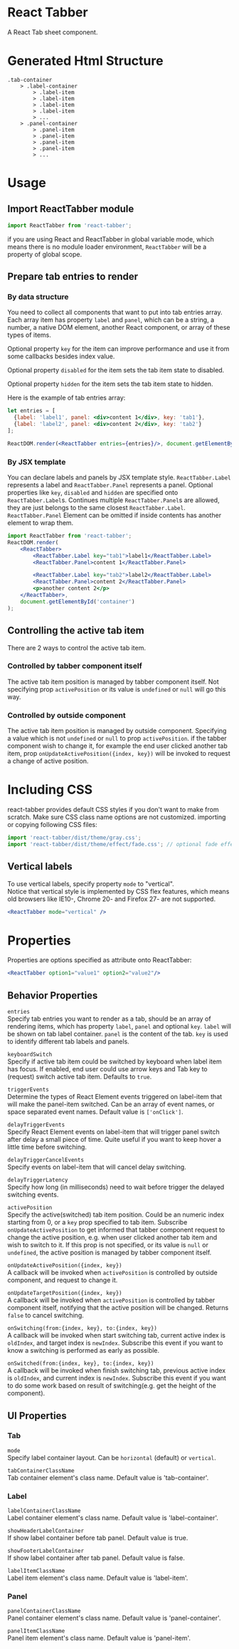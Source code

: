 # React Tabber
A React Tab sheet component.

# Generated Html Structure
```
.tab-container
    > .label-container
        > .label-item
        > .label-item
        > .label-item
        > .label-item
        > ...
    > .panel-container
        > .panel-item
        > .panel-item
        > .panel-item
        > .panel-item
        > ...
```

# Usage
## Import ReactTabber module
```javascript
import ReactTabber from 'react-tabber';
```

if you are using React and ReactTabber in global variable mode, which means there is no module loader environment, `ReactTabber` will be a property of global scope.

## Prepare tab entries to render
### By data structure
You need to collect all components that want to put into tab entries array.
Each array item has property `label` and `panel`, which can be a string, a number, a native DOM element, another React component, or array of these types of items.

Optional property `key` for the item can improve performance and use it from some callbacks besides index value.

Optional property `disabled` for the item sets the tab item state to disabled.

Optional property `hidden` for the item sets the tab item state to hidden.

Here is the example of tab entries array:
```jsx
let entries = [
  {label: 'label1', panel: <div>content 1</div>, key: 'tab1'},
  {label: 'label2', panel: <div>content 2</div>, key: 'tab2'}
];

ReactDOM.render(<ReactTabber entries={entries}/>, document.getElementById('container'));
```
### By JSX template
You can declare labels and panels by JSX template style. `ReactTabber.Label` represents a label and `ReactTabber.Panel` represents a panel.
Optional properties like `key`, `disabled` and `hidden` are specified onto `ReactTabber.Label`s.
Continues multiple `ReactTabber.Panel`s are allowed, they are just belongs to the same closest `ReactTabber.Label`.
`ReactTabber.Panel` Element can be omitted if inside contents has another element to wrap them.
```jsx
import ReactTabber from 'react-tabber';
ReactDOM.render(
	<ReactTabber>
		<ReactTabber.Label key="tab1">label1</ReactTabber.Label>
		<ReactTabber.Panel>content 1</ReactTabber.Panel>

		<ReactTabber.Label key="tab2">label2</ReactTabber.Label>
		<ReactTabber.Panel>content 2</ReactTabber.Panel>
		<p>another content 2</p>
	</ReactTabber>,
	document.getElementById('container')
);
```

## Controlling the active tab item
There are 2 ways to control the active tab item.

### Controlled by tabber component itself
The active tab item position is managed by tabber component itself.
Not specifying prop `activePosition` or its value is `undefined` or `null` will go this way. 

### Controlled by outside component
The active tab item position is managed by outside component.
Specifying a value which is not `undefined` or `null` to prop `activePosition`. if the tabber component wish to change it,
for example the end user clicked another tab item, prop `onUpdateActivePosition({index, key})` will be invoked to request
a change of active position.

# Including CSS
react-tabber provides default CSS styles if you don't want to make from scratch. Make sure CSS class name options are not customized.
importing or copying following CSS files:
```javascript
import 'react-tabber/dist/theme/gray.css';
import 'react-tabber/dist/theme/effect/fade.css'; // optional fade effect when switching, must load after theme
```

## Vertical labels
To use vertical labels, specify property `mode` to "vertical".  
Notice that vertical style is implemented by CSS flex features, which means old browsers like IE10-, Chrome 20- and Firefox 27- are not supported.
```jsx
<ReactTabber mode="vertical" />
```

# Properties
Properties are options specified as attribute onto ReactTabber:
```jsx
<ReactTabber option1="value1" option2="value2"/>
```
## Behavior Properties
`entries`  
Specify tab entries you want to render as a tab, should be an array of rendering items, which has property `label`, `panel` and optional `key`.
`label` will be shown on tab label container. `panel` is the content of the tab. `key` is used to identify different tab labels and panels.

`keyboardSwitch`  
Specify if active tab item could be switched by keyboard when label item has focus.
If enabled, end user could use arrow keys and Tab key to (request) switch active tab item. Defaults to `true`.

`triggerEvents`  
Determine the types of React Element events triggered on label-item that will make the panel-item switched.
Can be an array of event names, or space separated event names. Default value is `['onClick']`.

`delayTriggerEvents`  
Specify React Element events on label-item that will trigger panel switch after delay a small piece of time.
Quite useful if you want to keep hover a little time before switching.

`delayTriggerCancelEvents`  
Specify events on label-item that will cancel delay switching.

`delayTriggerLatency`  
Specify how long (in milliseconds) need to wait before trigger the delayed switching events.

`activePosition`  
Specify the active(switched) tab item position. Could be an numeric index starting from 0, or a `key` prop specified to tab item.
Subscribe `onUpdateActivePosition` to get informed that tabber component request to change the active position, e.g. when user
clicked another tab item and wish to switch to it. 
If this prop is not specified, or its value is `null` or `undefined`, the active position is managed by tabber component itself.

`onUpdateActivePosition({index, key})`  
A callback will be invoked when `activePosition` is controlled by outside component, and request to change it.

`onUpdateTargetPosition({index, key})`  
A callback will be invoked when `activePosition` is controlled by tabber component itself, notifying that the active position will be changed.
Returns `false` to cancel switching.

`onSwitching(from:{index, key}, to:{index, key})`  
A callback will be invoked when start switching tab, current active index is `oldIndex`, and target index is `newIndex`.
Subscribe this event if you want to know a switching is performed as early as possible.

`onSwitched(from:{index, key}, to:{index, key})`  
A callback will be invoked when finish switching tab, previous active index is `oldIndex`, and current index is `newIndex`.
Subscribe this event if you want to do some work based on result of switching(e.g. get the height of the component).

## UI Properties
### Tab
`mode`  
Specify label container layout. Can be `horizontal` (default) or `vertical`.

`tabContainerClassName`  
Tab container element's class name. Default value is 'tab-container'.

### Label
`labelContainerClassName`  
Label container element's class name. Default value is 'label-container'.

`showHeaderLabelContainer`  
If show label container before tab panel. Default value is true.

`showFooterLabelContainer`  
If show label container after tab panel. Default value is false.

`labelItemClassName`  
Label item element's class name. Default value is 'label-item'.

### Panel
`panelContainerClassName`  
Panel container element's class name. Default value is 'panel-container'.

`panelItemClassName`  
Panel item element's class name. Default value is 'panel-item'.
